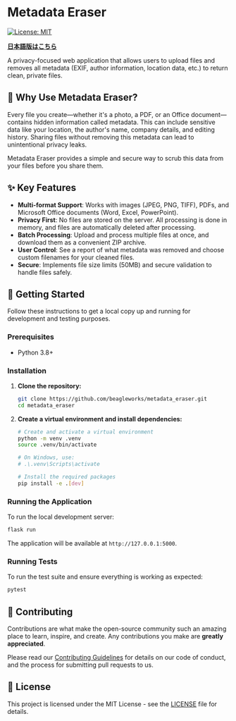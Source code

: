 # Metadata Eraser

[![License: MIT](https://img.shields.io/badge/License-MIT-yellow.svg)](https://opensource.org/licenses/MIT)

[**日本語版はこちら**](https://github.com/beagleworks/metadata_eraser/blob/master/README_ja.md)

A privacy-focused web application that allows users to upload files and removes all metadata (EXIF, author information, location data, etc.) to return clean, private files.

## 🌟 Why Use Metadata Eraser?

Every file you create—whether it's a photo, a PDF, or an Office document—contains hidden information called metadata. This can include sensitive data like your location, the author's name, company details, and editing history. Sharing files without removing this metadata can lead to unintentional privacy leaks.

Metadata Eraser provides a simple and secure way to scrub this data from your files before you share them.

## ✨ Key Features

-   **Multi-format Support**: Works with images (JPEG, PNG, TIFF), PDFs, and Microsoft Office documents (Word, Excel, PowerPoint).
-   **Privacy First**: No files are stored on the server. All processing is done in memory, and files are automatically deleted after processing.
-   **Batch Processing**: Upload and process multiple files at once, and download them as a convenient ZIP archive.
-   **User Control**: See a report of what metadata was removed and choose custom filenames for your cleaned files.
-   **Secure**: Implements file size limits (50MB) and secure validation to handle files safely.

## 🚀 Getting Started

Follow these instructions to get a local copy up and running for development and testing purposes.

### Prerequisites

-   Python 3.8+

### Installation

1.  **Clone the repository:**
    ```bash
    git clone https://github.com/beagleworks/metadata_eraser.git
    cd metadata_eraser
    ```

2.  **Create a virtual environment and install dependencies:**
    ```bash
    # Create and activate a virtual environment
    python -m venv .venv
    source .venv/bin/activate

    # On Windows, use:
    # .\.venv\Scripts\activate

    # Install the required packages
    pip install -e .[dev]
    ```

### Running the Application

To run the local development server:
```bash
flask run
```
The application will be available at `http://127.0.0.1:5000`.

### Running Tests

To run the test suite and ensure everything is working as expected:
```bash
pytest
```

## 🤝 Contributing

Contributions are what make the open-source community such an amazing place to learn, inspire, and create. Any contributions you make are **greatly appreciated**.

Please read our [Contributing Guidelines](CONTRIBUTING.md) for details on our code of conduct, and the process for submitting pull requests to us.

## 📜 License

This project is licensed under the MIT License - see the [LICENSE](LICENSE) file for details.
